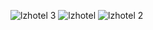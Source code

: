 ![lzhotel 3](https://github.com/allanjade/LZHotel/assets/58634970/8dd0d25f-1573-4581-9afe-d3dad4421a96)
![lzhotel](https://github.com/allanjade/LZHotel/assets/58634970/8bd0978c-7f51-4ded-acac-47d8de7a4492)
![lzhotel 2](https://github.com/allanjade/LZHotel/assets/58634970/d5d1e1d6-a98e-4626-8ca7-a2bededba22e)
